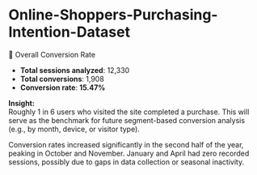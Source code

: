 # Online-Shoppers-Purchasing-Intention-Dataset

🎯 Overall Conversion Rate

- **Total sessions analyzed**: 12,330  
- **Total conversions**: 1,908  
- **Conversion rate**: **15.47%**

**Insight:**  
Roughly 1 in 6 users who visited the site completed a purchase. This will serve as the benchmark for future segment-based conversion analysis (e.g., by month, device, or visitor type).

Conversion rates increased significantly in the second half of the year, peaking in October and November. January and April had zero recorded sessions, possibly due to gaps in data collection or seasonal inactivity.
